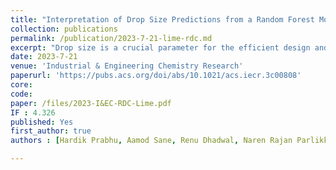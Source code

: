 ```yaml
---
title: "Interpretation of Drop Size Predictions from a Random Forest Model Using Local Interpretable Model-Agnostic Explanations (LIME) in a Rotating Disc Contactor"
collection: publications
permalink: /publication/2023-7-21-lime-rdc.md
excerpt: "Drop size is a crucial parameter for the efficient design and operation of the rotating disc contactor (RDC) in liquid–liquid extraction. The current work focuses on providing local and global explanations for the prediction of the drop size in a rotating disc contactor (RDC). The Random Forest (RF) regression model is a robust machine learning algorithm that can accurately capture complex relationships in the data. However, the interpretability of the model is limited. In order to address the issue of interpretability of the developed RF model, in the current work, we employed Local Interpretable Model-Agnostic Explanations (LIME) of the predictions of the RF model. This provides both local and global views of the model and thereby helps one to gain insights into the factors influencing predictions. We have provided local explanations depicting the impact of different attributes on the prediction of the output for any given input example. We have also obtained global feature importance, providing the top subset of informative attributes. We have also developed local surrogate models incorporating second order attribute interactions. This has provided important information about the effect of interactions on the drop size prediction. By augmenting the random forest model with LIME, it is possible to develop a more accurate and interpretable model for estimating the drop size in RDCs, ultimately leading to improved performance and efficiency."
date: 2023-7-21
venue: 'Industrial & Engineering Chemistry Research'
paperurl: 'https://pubs.acs.org/doi/abs/10.1021/acs.iecr.3c00808'
core:   
code: 
paper: /files/2023-I&EC-RDC-Lime.pdf
IF : 4.326
published: Yes
first_author: true
authors : [Hardik Prabhu, Aamod Sane, Renu Dhadwal, Naren Rajan Parlikkad, Jayaraman Valadi]

---
```



    

